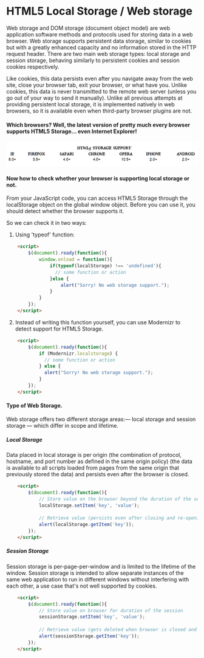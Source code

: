 # HTML5 Local Storage / Web storage

Web storage and DOM storage (document object model) are web application software methods and protocols used for storing data in a web browser.
Web storage supports persistent data storage, similar to cookies but with a greatly enhanced capacity and no information stored in the HTTP request header.
There are two main web storage types: local storage and session storage, behaving similarly to persistent cookies and session cookies respectively.

Like cookies, this data persists even after you navigate away from the web site, close your browser tab, exit your browser, or what have you.
Unlike cookies, this data is never transmitted to the remote web server (unless you go out of your way to send it manually).
Unlike all previous attempts at providing persistent local storage, it is implemented natively in web browsers,
so it is available even when third-party browser plugins are not.

#### Which browsers? Well, the latest version of pretty much every browser supports HTML5 Storage… even Internet Explorer!
![ScreenShot](images/storage_support.jpg)

#### Now how to check whether your browser is supporting local storage or not.
From your JavaScript code, you can access HTML5 Storage through the localStorage object on the global window object.
Before you can use it, you should detect whether the browser supports it.

So we can check it in two ways:

1) Using 'typeof' function:
```html
    <script>
        $(document).ready(function(){
            window.onload = function(){
                if(typeof(localStorage) !== 'undefined'){
                  // some function or action
                }else {
                    alert("Sorry! No web storage support.");
                }
            }
        });
    </script>
```

2) Instead of writing this function yourself, you can use Modernizr to detect support for HTML5 Storage.
```html
    <script>
        $(document).ready(function(){
            if (Modernizr.localstorage) {
              // some function or action
            } else {
              alert("Sorry! No web storage support.");
            }
        });
    </script>
```

#### Type of Web Storage.
Web storage offers two different storage areas:— local storage and session storage — which differ in scope and lifetime.

##### Local Storage
Data placed in local storage is per origin (the combination of protocol, hostname, and port number as defined in the same origin policy)
(the data is available to all scripts loaded from pages from the same origin that previously stored the data)
and persists even after the browser is closed.
```html
    <script>
        $(document).ready(function(){
            // Store value on the browser beyond the duration of the session
            localStorage.setItem('key', 'value');

            // Retrieve value (persists even after closing and re-opening the browser)
            alert(localStorage.getItem('key'));
        });
    </script>
```
##### Session Storage
Session storage is per-page-per-window and is limited to the lifetime of the window. Session storage is intended to allow separate instances of
the same web application to run in different windows without interfering with each other, a use case that's not well supported by cookies.
```html
    <script>
        $(document).ready(function(){
            // Store value on browser for duration of the session
            sessionStorage.setItem('key', 'value');

            // Retrieve value (gets deleted when browser is closed and re-opened)
            alert(sessionStorage.getItem('key'));
        });
    </script>
```